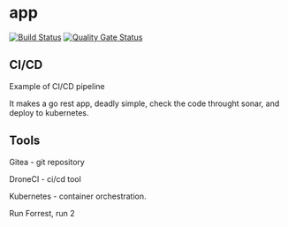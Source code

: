 # app

[![Build Status](http://drone.mdcnet.int/api/badges/amioranza/go-hello-world/status.svg)](http://drone.mdcnet.int/amioranza/go-hello-world)
[![Quality Gate Status](http://sonar.mdcnet.int/api/project_badges/measure?project=amioranza%3Ago-hello-world&metric=alert_status)](http://sonar.mdcnet.int/dashboard?id=amioranza%3Ago-hello-world)

## CI/CD

Example of CI/CD pipeline

It makes a go rest app, deadly simple, check the code throught sonar, and deploy to kubernetes.

## Tools

Gitea - git repository

DroneCI - ci/cd tool

Kubernetes - container orchestration.

Run Forrest, run 2